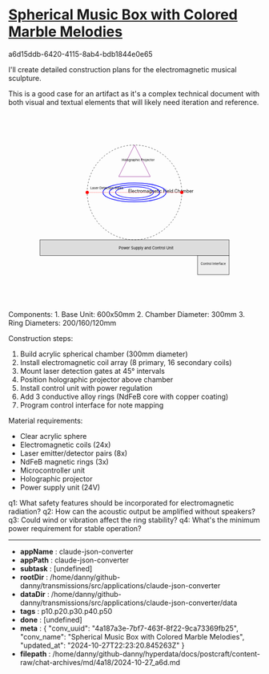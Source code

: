 # [Spherical Music Box with Colored Marble Melodies](https://claude.ai/chat/4a187a3e-7bf7-463f-8f22-9ca73369fb25)

a6d15ddb-6420-4115-8ab4-bdb1844e0e65

 I'll create detailed construction plans for the electromagnetic musical sculpture.

<antThinking>This is a good case for an artifact as it's a complex technical document with both visual and textual elements that will likely need iteration and reference.</antThinking>

<antArtifact identifier="musical-sculpture" type="image/svg+xml" title="Electromagnetic Musical Sculpture Blueprint">
<svg viewBox="0 0 800 600" xmlns="http://www.w3.org/2000/svg">
  <!-- Base Unit -->
  <rect x="100" y="400" width="600" height="50" fill="#ddd" stroke="black"/>
  <text x="350" y="430" font-size="12">Power Supply and Control Unit</text>
  
  <!-- Main Chamber -->
  <circle cx="400" cy="250" r="150" fill="none" stroke="black" stroke-dasharray="5,5"/>
  <text x="380" y="250" font-size="14">Electromagnetic Field Chamber</text>
  
  <!-- Levitation Rings -->
  <ellipse cx="400" cy="250" rx="100" ry="30" fill="none" stroke="blue" stroke-width="2"/>
  <ellipse cx="400" cy="250" rx="80" ry="24" fill="none" stroke="blue" stroke-width="2"/>
  <ellipse cx="400" cy="250" rx="60" ry="18" fill="none" stroke="blue" stroke-width="2"/>
  
  <!-- Laser Gates -->
  <line x1="250" y1="250" x2="550" y2="250" stroke="red" stroke-width="1" stroke-dasharray="2,2"/>
  <circle cx="250" cy="250" r="5" fill="red"/>
  <circle cx="550" cy="250" r="5" fill="red"/>
  <text x="260" y="240" font-size="10">Laser Detection Gates</text>
  
  <!-- Holographic Projector -->
  <path d="M400,100 L350,200 L450,200 Z" fill="none" stroke="purple"/>
  <text x="360" y="150" font-size="10">Holographic Projector</text>
  
  <!-- Control Panel -->
  <rect x="600" y="450" width="100" height="60" fill="#eee" stroke="black"/>
  <text x="610" y="480" font-size="10">Control Interface</text>
  
  <!-- Dimensions and Notes -->
  <text x="50" y="50" font-size="12" fill="blue">Components:</text>
  <text x="50" y="70" font-size="10">1. Base Unit: 600x50mm</text>
  <text x="50" y="85" font-size="10">2. Chamber Diameter: 300mm</text>
  <text x="50" y="100" font-size="10">3. Ring Diameters: 200/160/120mm</text>
</svg>
</antArtifact>

Construction steps:
1. Build acrylic spherical chamber (300mm diameter)
2. Install electromagnetic coil array (8 primary, 16 secondary coils)
3. Mount laser detection gates at 45° intervals
4. Position holographic projector above chamber
5. Install control unit with power regulation
6. Add 3 conductive alloy rings (NdFeB core with copper coating)
7. Program control interface for note mapping

Material requirements:
- Clear acrylic sphere
- Electromagnetic coils (24x)
- Laser emitter/detector pairs (8x)
- NdFeB magnetic rings (3x)
- Microcontroller unit
- Holographic projector
- Power supply unit (24V)

q1: What safety features should be incorporated for electromagnetic radiation?
q2: How can the acoustic output be amplified without speakers?
q3: Could wind or vibration affect the ring stability?
q4: What's the minimum power requirement for stable operation?

---

* **appName** : claude-json-converter
* **appPath** : claude-json-converter
* **subtask** : [undefined]
* **rootDir** : /home/danny/github-danny/transmissions/src/applications/claude-json-converter
* **dataDir** : /home/danny/github-danny/transmissions/src/applications/claude-json-converter/data
* **tags** : p10.p20.p30.p40.p50
* **done** : [undefined]
* **meta** : {
  "conv_uuid": "4a187a3e-7bf7-463f-8f22-9ca73369fb25",
  "conv_name": "Spherical Music Box with Colored Marble Melodies",
  "updated_at": "2024-10-27T22:23:20.845263Z"
}
* **filepath** : /home/danny/github-danny/hyperdata/docs/postcraft/content-raw/chat-archives/md/4a18/2024-10-27_a6d.md